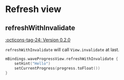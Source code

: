 # Refresh view

## refreshWithInvalidate

[:octicons-tag-24: Version 0.2.0](https://ave.entropy2020.cn/version/VastTools/#020)

`refreshWithInvalidate` will call `View.invalidate` at last.

```kotlin
mBindings.waveProgressView.refreshWithInvalidate {
    setHint("Hello")
    setCurrentProgress(progress.toFloat())
}
```
